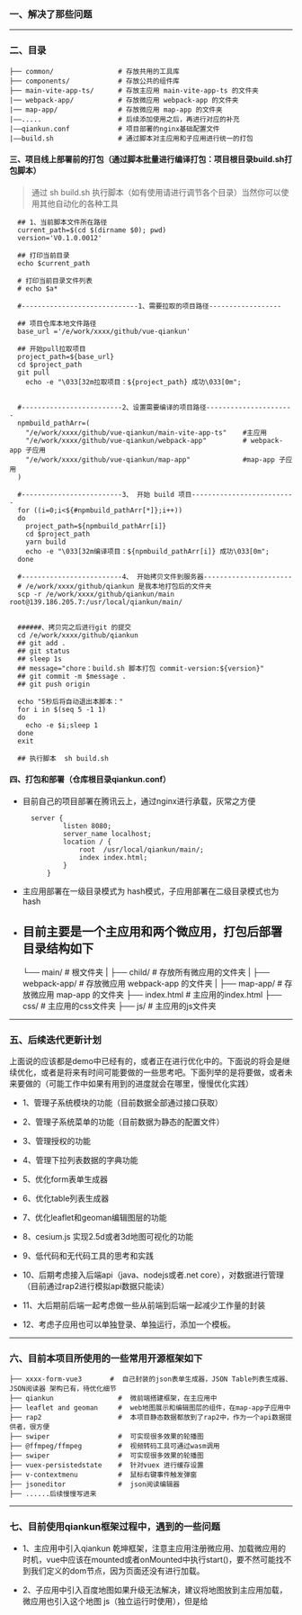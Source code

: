 ### 一、解决了那些问题

-------------------

### 二、目录

    ├── common/                # 存放共用的工具库
    ├── components/            # 存放公共的组件库
    ├── main-vite-app-ts/      # 存放主应用 main-vite-app-ts 的文件夹
    |── webpack-app/           # 存放微应用 webpack-app 的文件夹
    |── map-app/               # 存放微应用 map-app 的文件夹
    |——.....                   # 后续添加使用之后，再进行对应的补充
    |——qiankun.conf            # 项目部署的nginx基础配置文件
    |——build.sh                # 通过脚本对主应用和子应用进行统一的打包

#### 三、项目线上部署前的打包（通过脚本批量进行编译打包：项目根目录build.sh打包脚本）
> 通过  sh build.sh  执行脚本（如有使用请进行调节各个目录）当然你可以使用其他自动化的各种工具
  ```
    ## 1、当前脚本文件所在路径
    current_path=$(cd $(dirname $0); pwd)
    version='V0.1.0.0012'

    ## 打印当前目录
    echo $current_path

    # 打印当前目录文件列表
    # echo $a* 

    #-----------------------------1、需要拉取的项目路径------------------

    ## 项目仓库本地文件路径
    base_url ='/e/work/xxxx/github/vue-qiankun'

    ## 开始pull拉取项目
    project_path=${base_url}
    cd $project_path
    git pull
      echo -e "\033[32m拉取项目：${project_path} 成功\033[0m";


    #-------------------------2、设置需要编译的项目路径----------------------
    npmbuild_pathArr=(
      "/e/work/xxxx/github/vue-qiankun/main-vite-app-ts"    #主应用
      "/e/work/xxxx/github/vue-qiankun/webpack-app"         # webpack-app 子应用
      "/e/work/xxxx/github/vue-qiankun/map-app"             #map-app 子应用
    )

    #-------------------------3、 开始 build 项目--------------------------
    for ((i=0;i<${#npmbuild_pathArr[*]};i++))
    do
      project_path=${npmbuild_pathArr[i]}
      cd $project_path
      yarn build
      echo -e "\033[32m编译项目：${npmbuild_pathArr[i]} 成功\033[0m";
    done

    #-------------------------4、 开始拷贝文件到服务器----------------------
    # /e/work/xxxx/github/qiankun 是我本地打包后的文件夹
    scp -r /e/work/xxxx/github/qiankun/main root@139.186.205.7:/usr/local/qiankun/main/ 


    ######、拷贝完之后进行git 的提交
    cd /e/work/xxxx/github/qiankun
    ## git add .
    ## git status
    ## sleep 1s
    ## message="chore：build.sh 脚本打包 commit-version:${version}"
    ## git commit -m $message .
    ## git push origin

    echo "5秒后将自动退出本脚本："
    for i in $(seq 5 -1 1)
    do
      echo -e $i;sleep 1
    done
    exit

    ## 执行脚本  sh build.sh
  ```

#### 四、打包和部署（仓库根目录qiankun.conf）

- 目前自己的项目部署在腾讯云上，通过nginx进行承载，灰常之方便
  ```
    server {
            listen 8080;
            server_name localhost;
            location / {
                root  /usr/local/qiankun/main/;
                index index.html; 
            }
        }

  ```


- 主应用部署在一级目录模式为 hash模式，子应用部署在二级目录模式也为 hash

- 目前主要是一个主应用和两个微应用，打包后部署目录结构如下
    ---

    └── main/                 # 根文件夹
    |
    ├── child/                # 存放所有微应用的文件夹
    |   ├── webpack-app/      # 存放微应用 webpack-app 的文件夹
    |   ├── map-app/          # 存放微应用 map-app 的文件夹
    ├── index.html            # 主应用的index.html
    ├── css/                  # 主应用的css文件夹
    ├── js/                   # 主应用的js文件夹

----------------

### 五、后续迭代更新计划
上面说的应该都是demo中已经有的，或者正在进行优化中的。下面说的将会是继续优化，或者是将来有时间可能要做的一些思考吧。下面列举的是将要做，或者未来要做的（可能工作中如果有用到的进度就会在哪里，慢慢优化实践）
- 1、管理子系统模块的功能（目前数据全部通过接口获取）

- 2、管理子系统菜单的功能（目前数据为静态的配置文件）

- 3、管理授权的功能

- 4、管理下拉列表数据的字典功能

- 5、优化form表单生成器

- 6、优化table列表生成器

- 7、优化leaflet和geoman编辑图层的功能

- 8、cesium.js 实现2.5d或者3d地图可视化的功能

- 9、低代码和无代码工具的思考和实践

- 10、后期考虑接入后端api（java、nodejs或者.net core），对数据进行管理（目前通过rap2进行模拟api数据只能读）

- 11、大后期前后端一起考虑做一些从前端到后端一起减少工作量的封装

* 12、考虑子应用也可以单独登录、单独运行，添加一个模板。
---

### 六、目前本项目所使用的一些常用开源框架如下

    ├── xxxx-form-vue3       #  自己封装的json表单生成器，JSON Table列表生成器、JSON阅读器 架构已有，待优化细节
    ├── qiankun                #  微前端搭建框架，在主应用中
    ├── leaflet and geoman     #  web地图展示和编辑图层的组件，在map-app子应用中
    ├── rap2                   #  本项目静态数据都放到了rap2中，作为一个api数据提供者，很方便
    ├── swiper                 #  可实现很多效果的轮播图
    ├── @ffmpeg/ffmpeg         #  视频转码工具可通过wasm调用
    ├── swiper                 #  可实现很多效果的轮播图
    ├── vuex-persistedstate    #  针对vuex 进行缓存设置
    ├── v-contextmenu          #  鼠标右键事件触发弹窗 
    ├── jsoneditor             #  json阅读编辑器 
    ├── ......后续慢慢写进来

 ---

 ### 七、目前使用qiankun框架过程中，遇到的一些问题

 - 1、主应用中引入qiankun 乾坤框架，注意主应用注册微应用、加载微应用的时机，vue中应该在mounted或者onMounted中执行start()，要不然可能找不到我们定义的dom节点，因为页面还没有进行加载。

 - 2、子应用中引入百度地图如果升级无法解决，建议将地图放到主应用加载，微应用也引入这个地图 js（独立运行时使用），但是给 <script> 标签加上 ignore 属性。

 - 3、目前登录后的认证状态，存储在localStorage中，可实现主应用和子应用中共享访问缓存

 - 4、子应用中的返回上一页的调用无法使用vue3 路由中的 router.go(-1) ，需要使用window.history.go(-1), 待查看源码查证问题

 - 5、微应用打包之后 css 中的字体文件和图片加载 404 --建议查看https://qiankun.umijs.org/zh/faq#%E5%BE%AE%E5%BA%94%E7%94%A8%E6%89%93%E5%8C%85%E4%B9%8B%E5%90%8E-css-%E4%B8%AD%E7%9A%84%E5%AD%97%E4%BD%93%E6%96%87%E4%BB%B6%E5%92%8C%E5%9B%BE%E7%89%87%E5%8A%A0%E8%BD%BD-404

 - 6、qiankun 将会自动隔离微应用之间的样式（开启沙箱的情况下）,start方法中会有对应的参数设置  
 ---
 
 ### 八、最后的最后
